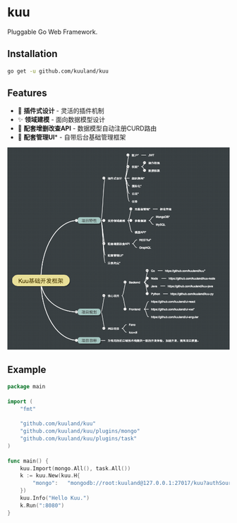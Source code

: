# kuu

Pluggable Go Web Framework.

## Installation

```sh
go get -u github.com/kuuland/kuu
```

## Features

* 🎉 **插件式设计** -  灵活的插件机制
* ✨ **领域建模** - 面向数据模型设计
* 🚀 **配套增删改查API** - 数据模型自动注册CURD路由
* 🐠 **配套管理UI*** - 自带后台基础管理框架

![plan](https://raw.githubusercontent.com/kuuland/kuu/master/plan.png)

## Example

```go
package main

import (
	"fmt"

	"github.com/kuuland/kuu"
	"github.com/kuuland/kuu/plugins/mongo"
	"github.com/kuuland/kuu/plugins/task"
)

func main() {
	kuu.Import(mongo.All(), task.All())
	k := kuu.New(kuu.H{
		"mongo":   "mongodb://root:kuuland@127.0.0.1:27017/kuu?authSource=admin&maxPoolSize=50"
	})
	kuu.Info("Hello Kuu.")
	k.Run(":8080")
}

```
